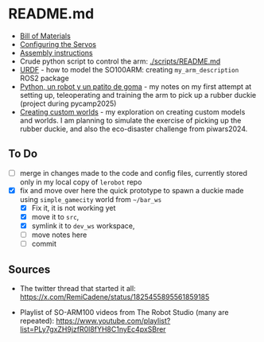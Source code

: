 # README.md

* [Bill of Materials](./BOM.md)
* [Configuring the Servos](./Configuring_the_Servos.md)
* [Assembly instructions](./Assembly.md)
* Crude python script to control the arm: [./scripts/README.md](./scripts/README.md)
* [URDF](./URDF.md) - how to model the SO100ARM: creating `my_arm_description` ROS2 package
* [Python, un robot y un patito de goma](./pycamp.md) - my notes on my first attempt at setting up, teleoperating and training the arm to pick up a rubber duckie (project during pycamp2025)
* [Creating custom worlds](./src/my_worlds/README.md) - my exploration on creating custom models and worlds. I am planning to simulate the exercise of picking up the rubber duckie, and also the eco-disaster challenge from piwars2024. 

## To Do

- [ ] merge in changes made to the code and config files, currently stored only in my local copy of `lerobot` repo
- [x] fix and move over here the quick prototype to spawn a duckie made using `simple_gamecity` world from `~/bar_ws`  
  - [x] Fix it, it is not working yet 
  - [x] move it to `src`, 
  - [x] symlink it to `dev_ws` workspace, 
  - [ ] move notes here
  - [ ] commit

## Sources

* The twitter thread that started it all: https://x.com/RemiCadene/status/1825455895561859185

* Playlist of SO-ARM100 videos from The Robot Studio (many are repeated): https://www.youtube.com/playlist?list=PLy7gxZH9jzfR0l8fYH8C1nyEc4pxSBrer

